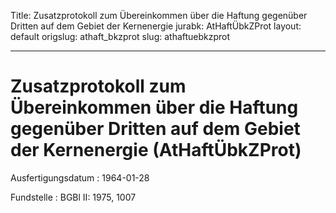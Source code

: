 Title: Zusatzprotokoll zum Übereinkommen über die Haftung gegenüber Dritten auf dem
  Gebiet der Kernenergie
jurabk: AtHaftÜbkZProt
layout: default
origslug: athaft_bkzprot
slug: athaftuebkzprot

---

# Zusatzprotokoll zum Übereinkommen über die Haftung gegenüber Dritten auf dem Gebiet der Kernenergie (AtHaftÜbkZProt)

Ausfertigungsdatum
:   1964-01-28

Fundstelle
:   BGBl II: 1975, 1007

